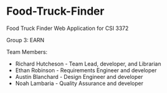 # Food-Truck-Finder
Food Truck Finder Web Application for CSI 3372

Group 3: EARN

Team Members:
* Richard Hutcheson - Team Lead, developer, and Librarian
* Ethan Robinson - Requirements Engineer and developer
* Austin Blanchard - Design Engineer and developer
* Noah Lambaria - Quality Assurance and developer
